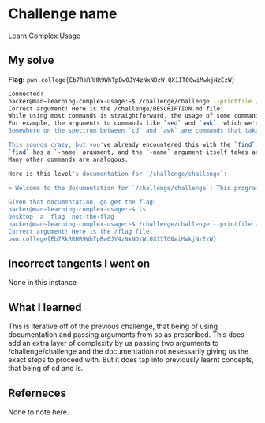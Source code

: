 # Challenge name
Learn Complex Usage

## My solve
**Flag:** `pwn.college{Eb7RkRRHR9WhTpBw0JY4zNxNDzW.QX1ITO0wiMwkjNzEzW}`

```bash
Connected!                                                                        
hacker@man~learning-complex-usage:~$ /challenge/challenge --printfile /challenge/DESCRIPTION.md
Correct argument! Here is the /challenge/DESCRIPTION.md file:
While using most commands is straightforward, the usage of some commands can get quite complex.
For example, the arguments to commands like `sed` and `awk`, which we're definitely not getting into right now, are entire programs in an esoteric programming language!
Somewhere on the spectrum between `cd` and `awk` are commands that take arguments to their arguments...

This sounds crazy, but you've already encountered this with the `find` level in [Basic Commands](/linux-luminarium/commands).
`find` has a `-name` argument, and the `-name` argument itself takes an argument specifying the name to search for.
Many other commands are analogous.

Here is this level's documentation for `/challenge/challenge`:

> Welcome to the documentation for `/challenge/challenge`! This program allows you to print arbitrary files to the terminal, when given the `--printfile` argument. The argument to the `--printfile` argument is the path of the flag to read. For example, `/challenge/challenge --printfile /challenge/DESCRIPTION.md` will print out the description of the level!

Given that documentation, go get the flag!
hacker@man~learning-complex-usage:~$ ls
Desktop  a  flag  not-the-flag
hacker@man~learning-complex-usage:~$ /challenge/challenge --printfile /flag
Correct argument! Here is the /flag file:
pwn.college{Eb7RkRRHR9WhTpBw0JY4zNxNDzW.QX1ITO0wiMwkjNzEzW}
```

## Incorrect tangents I went on
None in this instance

## What I learned
This is iterative off of the previous challenge, that being of using documentation and passing arguments from so as prescribed. This does add an extra layer of complexity by us passing two arguments to /challenge/challenge and the documentation not nesessarily giving us the exact steps to proceed with. But it does tap into previously learnt concepts, that being of cd and ls.

## Referneces
None to note here. 